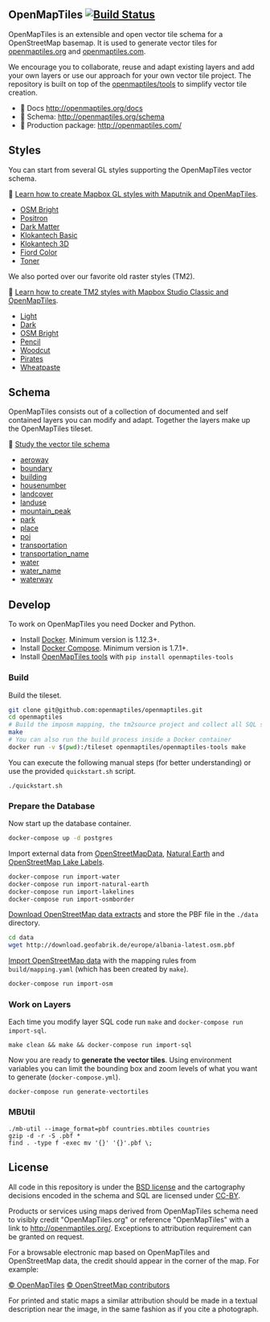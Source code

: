 ## OpenMapTiles [![Build Status](https://travis-ci.org/openmaptiles/openmaptiles.svg?branch=master)](https://travis-ci.org/openmaptiles/openmaptiles)

OpenMapTiles is an extensible and open vector tile schema for a OpenStreetMap basemap. It is used to generate vector tiles for [openmaptiles.org](http://openmaptiles.org/) and [openmaptiles.com](http://openmaptiles.com/).

We encourage you to collaborate, reuse and adapt existing layers and add your own layers or use our approach for your own vector tile project. The repository is built on top of the [openmaptiles/tools](https://github.com/openmaptiles/openmaptiles-tools) to simplify vector tile creation.

- :link: Docs http://openmaptiles.org/docs
- :link: Schema: http://openmaptiles.org/schema
- :link: Production package: http://openmaptiles.com/

## Styles

You can start from several GL styles supporting the OpenMapTiles vector schema.

:link: [Learn how to create Mapbox GL styles with Maputnik and OpenMapTiles](http://openmaptiles.org/docs/style/maputnik/).


- [OSM Bright](https://github.com/openmaptiles/osm-bright-gl-style)
- [Positron](https://github.com/openmaptiles/positron-gl-style)
- [Dark Matter](https://github.com/openmaptiles/dark-matter-gl-style)
- [Klokantech Basic](https://github.com/openmaptiles/klokantech-basic-gl-style)
- [Klokantech 3D](https://github.com/openmaptiles/klokantech-3d-gl-style)
- [Fiord Color](https://github.com/openmaptiles/fiord-color-gl-style)
- [Toner](https://github.com/openmaptiles/toner-gl-style)

We also ported over our favorite old raster styles (TM2).

:link: [Learn how to create TM2 styles with Mapbox Studio Classic and OpenMapTiles](http://openmaptiles.org/docs/style/mapbox-studio-classic/).

- [Light](https://github.com/openmaptiles/mapbox-studio-light.tm2/)
- [Dark](https://github.com/openmaptiles/mapbox-studio-dark.tm2/)
- [OSM Bright](https://github.com/openmaptiles/mapbox-studio-osm-bright.tm2/)
- [Pencil](https://github.com/openmaptiles/mapbox-studio-pencil.tm2/)
- [Woodcut](https://github.com/openmaptiles/mapbox-studio-woodcut.tm2/)
- [Pirates](https://github.com/openmaptiles/mapbox-studio-pirates.tm2/)
- [Wheatpaste](https://github.com/openmaptiles/mapbox-studio-wheatpaste.tm2/)

## Schema

OpenMapTiles consists out of a collection of documented and self contained layers you can modify and adapt.
Together the layers make up the OpenMapTiles tileset.

:link: [Study the vector tile schema](http://openmaptiles.org/schema)

- [aeroway](https://openmaptiles.org/schema/#aeroway)
- [boundary](https://openmaptiles.org/schema/#boundary)
- [building](https://openmaptiles.org/schema/#building)
- [housenumber](https://openmaptiles.org/schema/#housenumber)
- [landcover](https://openmaptiles.org/schema/#landcover)
- [landuse](https://openmaptiles.org/schema/#landuse)
- [mountain_peak](https://openmaptiles.org/schema/#mountain_peak)
- [park](https://openmaptiles.org/schema/#park)
- [place](https://openmaptiles.org/schema/#place)
- [poi](https://openmaptiles.org/schema/#poi)
- [transportation](https://openmaptiles.org/schema/#transportation)
- [transportation_name](https://openmaptiles.org/schema/#transportation_name)
- [water](https://openmaptiles.org/schema/#water)
- [water_name](https://openmaptiles.org/schema/#water_name)
- [waterway](https://openmaptiles.org/schema/#waterway)

## Develop

To work on OpenMapTiles you need Docker and Python.

- Install [Docker](https://docs.docker.com/engine/installation/). Minimum version is 1.12.3+.
- Install [Docker Compose](https://docs.docker.com/compose/install/). Minimum version is 1.7.1+.
- Install [OpenMapTiles tools](https://github.com/openmaptiles/openmaptiles-tools) with `pip install openmaptiles-tools`

### Build

Build the tileset.

```bash
git clone git@github.com:openmaptiles/openmaptiles.git
cd openmaptiles
# Build the imposm mapping, the tm2source project and collect all SQL scripts
make
# You can also run the build process inside a Docker container
docker run -v $(pwd):/tileset openmaptiles/openmaptiles-tools make
```

You can execute the following manual steps (for better understanding)
or use the provided `quickstart.sh` script.

```
./quickstart.sh
```

### Prepare the Database

Now start up the database container.

```bash
docker-compose up -d postgres
```

Import external data from [OpenStreetMapData](http://openstreetmapdata.com/), [Natural Earth](http://www.naturalearthdata.com/) and  [OpenStreetMap Lake Labels](https://github.com/lukasmartinelli/osm-lakelines).

```bash
docker-compose run import-water
docker-compose run import-natural-earth
docker-compose run import-lakelines
docker-compose run import-osmborder
```

[Download OpenStreetMap data extracts](http://download.geofabrik.de/) and store the PBF file in the `./data` directory.

```bash
cd data
wget http://download.geofabrik.de/europe/albania-latest.osm.pbf
```

[Import OpenStreetMap data](https://github.com/openmaptiles/import-osm) with the mapping rules from
`build/mapping.yaml` (which has been created by `make`).

```bash
docker-compose run import-osm
```

### Work on Layers

Each time you modify layer SQL code run `make` and `docker-compose run import-sql`.

```
make clean && make && docker-compose run import-sql
```

Now you are ready to **generate the vector tiles**. Using environment variables
you can limit the bounding box and zoom levels of what you want to generate (`docker-compose.yml`).

```
docker-compose run generate-vectortiles
```
### MBUtil

```
./mb-util --image_format=pbf countries.mbtiles countries   
gzip -d -r -S .pbf *  
find . -type f -exec mv '{}' '{}'.pbf \; 
```

## License

All code in this repository is under the [BSD license](./LICENSE.md) and the cartography decisions encoded in the schema and SQL are licensed under [CC-BY](./LICENSE.md).

Products or services using maps derived from OpenMapTiles schema need to visibly credit "OpenMapTiles.org" or reference "OpenMapTiles" with a link to http://openmaptiles.org/. Exceptions to attribution requirement can be granted on request.

For a browsable electronic map based on OpenMapTiles and OpenStreetMap data, the
credit should appear in the corner of the map. For example:

[© OpenMapTiles](http://openmaptiles.org/) [© OpenStreetMap contributors](http://www.openstreetmap.org/copyright)

For printed and static maps a similar attribution should be made in a textual
description near the image, in the same fashion as if you cite a photograph.
